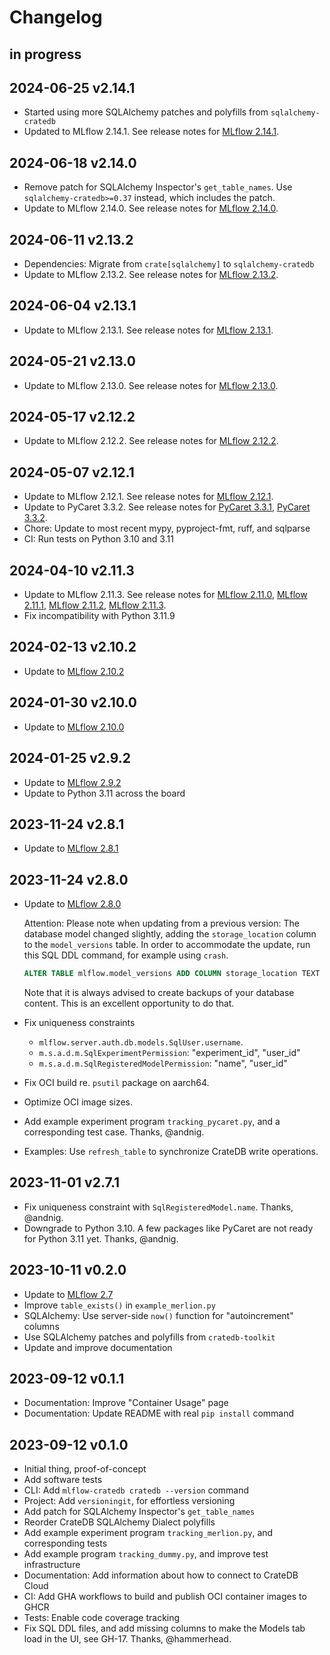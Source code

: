 # Changelog


## in progress

## 2024-06-25 v2.14.1
- Started using more SQLAlchemy patches and polyfills from `sqlalchemy-cratedb`
- Updated to MLflow 2.14.1. See release notes for
  [MLflow 2.14.1](https://github.com/mlflow/mlflow/releases/tag/v2.14.1).

## 2024-06-18 v2.14.0
- Remove patch for SQLAlchemy Inspector's `get_table_names`.
  Use `sqlalchemy-cratedb>=0.37` instead, which includes the patch.
- Update to MLflow 2.14.0. See release notes for
  [MLflow 2.14.0](https://github.com/mlflow/mlflow/releases/tag/v2.14.0).

## 2024-06-11 v2.13.2
- Dependencies: Migrate from `crate[sqlalchemy]` to `sqlalchemy-cratedb`
- Update to MLflow 2.13.2. See release notes for
  [MLflow 2.13.2](https://github.com/mlflow/mlflow/releases/tag/v2.13.2).

## 2024-06-04 v2.13.1
- Update to MLflow 2.13.1. See release notes for
  [MLflow 2.13.1](https://github.com/mlflow/mlflow/releases/tag/v2.13.1).

## 2024-05-21 v2.13.0
- Update to MLflow 2.13.0. See release notes for
  [MLflow 2.13.0](https://github.com/mlflow/mlflow/releases/tag/v2.13.0).

## 2024-05-17 v2.12.2
- Update to MLflow 2.12.2. See release notes for
  [MLflow 2.12.2](https://github.com/mlflow/mlflow/releases/tag/v2.12.2).

## 2024-05-07 v2.12.1
- Update to MLflow 2.12.1. See release notes for
  [MLflow 2.12.1](https://github.com/mlflow/mlflow/releases/tag/v2.12.1).
- Update to PyCaret 3.3.2. See release notes for
  [PyCaret 3.3.1](https://github.com/pycaret/pycaret/releases/tag/3.3.1),
  [PyCaret 3.3.2](https://github.com/pycaret/pycaret/releases/tag/3.3.2).
- Chore: Update to most recent mypy, pyproject-fmt, ruff, and sqlparse
- CI: Run tests on Python 3.10 and 3.11

## 2024-04-10 v2.11.3
- Update to MLflow 2.11.3. See release notes for
  [MLflow 2.11.0](https://github.com/mlflow/mlflow/releases/tag/v2.11.0),
  [MLflow 2.11.1](https://github.com/mlflow/mlflow/releases/tag/v2.11.1),
  [MLflow 2.11.2](https://github.com/mlflow/mlflow/releases/tag/v2.11.2),
  [MLflow 2.11.3](https://github.com/mlflow/mlflow/releases/tag/v2.11.3).
- Fix incompatibility with Python 3.11.9

## 2024-02-13 v2.10.2
- Update to [MLflow 2.10.2](https://github.com/mlflow/mlflow/releases/tag/v2.10.2)

## 2024-01-30 v2.10.0
- Update to [MLflow 2.10.0](https://github.com/mlflow/mlflow/releases/tag/v2.10.0)

## 2024-01-25 v2.9.2
- Update to [MLflow 2.9.2](https://github.com/mlflow/mlflow/releases/tag/v2.9.2)
- Update to Python 3.11 across the board

## 2023-11-24 v2.8.1
- Update to [MLflow 2.8.1](https://github.com/mlflow/mlflow/releases/tag/v2.8.1)

## 2023-11-24 v2.8.0
- Update to [MLflow 2.8.0](https://github.com/mlflow/mlflow/releases/tag/v2.8.0)

  Attention: Please note when updating from a previous version:
  The database model changed slightly, adding the `storage_location`
  column to the `model_versions` table. In order to accommodate the
  update, run this SQL DDL command, for example using `crash`.
  ```sql
  ALTER TABLE mlflow.model_versions ADD COLUMN storage_location TEXT NULL;
  ```
  Note that it is always advised to create backups of your database content.
  This is an excellent opportunity to do that.

- Fix uniqueness constraints
  - `mlflow.server.auth.db.models.SqlUser.username`.
  - `m.s.a.d.m.SqlExperimentPermission`: "experiment_id", "user_id"
  - `m.s.a.d.m.SqlRegisteredModelPermission`: "name", "user_id"
- Fix OCI build re. `psutil` package on aarch64.
- Optimize OCI image sizes.
- Add example experiment program `tracking_pycaret.py`, and a corresponding
  test case. Thanks, @andnig.
- Examples: Use `refresh_table` to synchronize CrateDB write operations.

## 2023-11-01 v2.7.1
- Fix uniqueness constraint with `SqlRegisteredModel.name`. Thanks, @andnig.
- Downgrade to Python 3.10. A few packages like PyCaret are not ready for
  Python 3.11 yet. Thanks, @andnig.

## 2023-10-11 v0.2.0
- Update to [MLflow 2.7](https://github.com/mlflow/mlflow/releases/tag/v2.7.0)
- Improve `table_exists()` in `example_merlion.py`
- SQLAlchemy: Use server-side `now()` function for "autoincrement" columns
- Use SQLAlchemy patches and polyfills from `cratedb-toolkit`
- Update and improve documentation

## 2023-09-12 v0.1.1
- Documentation: Improve "Container Usage" page
- Documentation: Update README with real `pip install` command

## 2023-09-12 v0.1.0
- Initial thing, proof-of-concept
- Add software tests
- CLI: Add `mlflow-cratedb cratedb --version` command
- Project: Add `versioningit`, for effortless versioning
- Add patch for SQLAlchemy Inspector's `get_table_names`
- Reorder CrateDB SQLAlchemy Dialect polyfills
- Add example experiment program `tracking_merlion.py`, and corresponding tests
- Add example program `tracking_dummy.py`, and improve test infrastructure
- Documentation: Add information about how to connect to CrateDB Cloud
- CI: Add GHA workflows to build and publish OCI container images to GHCR
- Tests: Enable code coverage tracking
- Fix SQL DDL files, and add missing columns to make the Models tab load in the UI,
  see GH-17. Thanks, @hammerhead.
